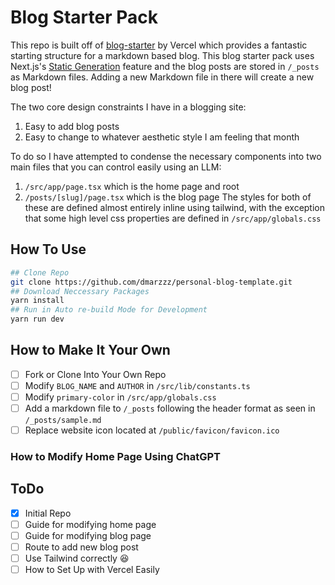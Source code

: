 # Blog Starter Pack

This repo is built off of [blog-starter](https://github.com/vercel/next.js/tree/canary/examples/blog-starter) by Vercel which provides a fantastic starting structure for a markdown based blog. This blog starter pack uses Next.js's [Static Generation](https://nextjs.org/docs/app/building-your-application/routing/layouts-and-templates) feature and the blog posts are stored in `/_posts` as Markdown files. Adding a new Markdown file in there will create a new blog post!

The two core design constraints I have in a blogging site:
1. Easy to add blog posts
2. Easy to change to whatever aesthetic style I am feeling that month

To do so I have attempted to condense the necessary components into two main files that you can control easily using an LLM:
1. `/src/app/page.tsx` which is the home page and root
2. `/posts/[slug]/page.tsx` which is the blog page
The styles for both of these are defined almost entirely inline using tailwind, with the exception that some high level css properties are defined in `/src/app/globals.css`

## How To Use

```bash
## Clone Repo
git clone https://github.com/dmarzzz/personal-blog-template.git
## Download Neccessary Packages
yarn install
## Run in Auto re-build Mode for Development
yarn run dev
```

## How to Make It Your Own

- [ ] Fork or Clone Into Your Own Repo
- [ ] Modify `BLOG_NAME` and `AUTHOR` in `/src/lib/constants.ts`
- [ ] Modify `primary-color` in `/src/app/globals.css`
- [ ] Add a markdown file to `/_posts` following the header format as seen in `/_posts/sample.md`
- [ ] Replace website icon located at `/public/favicon/favicon.ico`

### How to Modify Home Page Using ChatGPT




## ToDo
- [x] Initial Repo
- [ ] Guide for modifying home page
- [ ] Guide for modifying blog page
- [ ] Route to add new blog post
- [ ] Use Tailwind correctly 😆
- [ ] How to Set Up with Vercel Easily